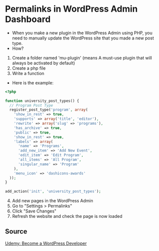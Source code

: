 # Permalinks in WordPress Admin Dashboard

- When you make a new plugin in the WordPress Admin using PHP, you need to manually update the WordPress site that you made a new post type.
- How?
1. Create a folder named 'mu-plugin' (means A must-use plugin that will always be activated by default)
2. Create a php file 
3. Write a function 
- Here is the example:
```php
<?php
 
function university_post_types() {
  // Program Post Type
  register_post_type('program', array(
    'show_in_rest' => true,
    'supports' => array('title', 'editor'),
    'rewrite' => array('slug' => 'programs'),
    'has_archive' => true,
    'public' => true,
    'show_in_rest' => true,
    'labels' => array(
      'name' => 'Programs',
      'add_new_item' => 'Add New Event',
      'edit_item' => 'Edit Program',
      'all_items' => 'All Program',
      'singular_name' => 'Program'
    ),
    'menu_icon' => 'dashicons-awards'
  ));
}
 
add_action('init', 'university_post_types');
```
4. Add new pages in the WordPress Admin
5. Go to "Settings > Permalinks"
6. Click "Save Changes" 
7. Refresh the website and check the page is now loaded 

## Source
[Udemy: Become a WordPress Developer](https://www.udemy.com/course/become-a-wordpress-developer-php-javascript/)
